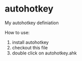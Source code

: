 # autohotkey
My autohotkey definiation

How to use:

1. install autohotkey 
2. checkout this file
3. double click on autohotkey.ahk
